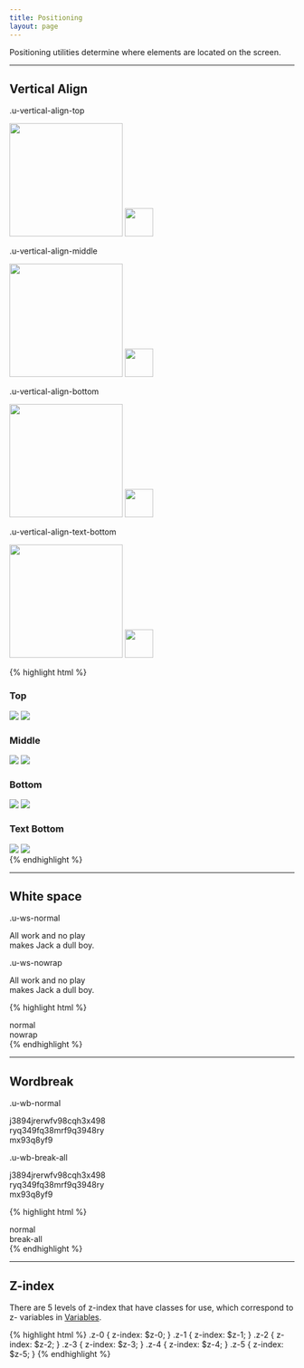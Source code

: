 ```yaml
---
title: Positioning
layout: page
---
```


<p class="t-4">Positioning utilities determine where elements are located on the screen.</p>

<hr />

## Vertical Align

<div class="u-clearfix bg-lighter-grey t-center p-3">
    <div class="m-bottom g-1_2__m">
        <p class="m-bottom t-2 t-red t-bold">.u-vertical-align-top</p>
        <img src="https://www.dreamhost.com/assets/images/robot.presents.right.svg" class="u-vertical-align-top" style="height: 200px;" />
        <img src="https://www.dreamhost.com/assets/images/logo.symbol.svg" class="u-vertical-align-top" style="height: 50px;" />
    </div>
    <div class="m-bottom g-1_2__m">
        <p class="m-bottom t-2 t-red t-bold">.u-vertical-align-middle</p>
        <img src="https://www.dreamhost.com/assets/images/robot.presents.right.svg" class="u-vertical-align-middle" style="height: 200px;" />
        <img src="https://www.dreamhost.com/assets/images/logo.symbol.svg" class="u-vertical-align-middle" style="height: 50px;" />
    </div>
</div>
<div class="u-clearfix bg-lighter-grey t-center p-3">
    <div class="m-bottom g-1_2__m">
        <p class="m-bottom t-2 t-red t-bold">.u-vertical-align-bottom</p>
        <img src="https://www.dreamhost.com/assets/images/robot.presents.right.svg" class="u-vertical-align-bottom" style="height: 200px;" />
        <img src="https://www.dreamhost.com/assets/images/logo.symbol.svg" class="u-vertical-align-bottom" style="height: 50px;" />
    </div>
    <div class="m-bottom g-1_2__m">
        <p class="m-bottom t-2 t-red t-bold">.u-vertical-align-text-bottom</p>
        <img src="https://www.dreamhost.com/assets/images/robot.presents.right.svg" class="u-vertical-align-text-bottom" style="height: 200px;" />
        <img src="https://www.dreamhost.com/assets/images/logo.symbol.svg" class="u-vertical-align-text-bottom" style="height: 50px;" />
    </div>
</div>

{% highlight html %}
<div>
    <h3>Top</h3>
    <img src="robot.svg" class="u-vertical-align-top" />
    <img src="moon.svg" class="u-vertical-align-top" />
</div>
<div>
    <h3>Middle</h3>
    <img src="robot.svg" class="u-vertical-align-middle" />
    <img src="moon.svg" class="u-vertical-align-middle" />
</div>
<div>
    <h3>Bottom</h3>
    <img src="robot.svg" class="u-vertical-align-bottom" />
    <img src="moon.svg" class="u-vertical-align-bottom" />
</div>
<div>
    <h3>Text Bottom</h3>
    <img src="robot.svg" class="u-vertical-align-text-bottom" />
    <img src="moon.svg" class="u-vertical-align-text-bottom" />
</div>
{% endhighlight %}

<hr />

## White space
<div class="u-clearfix">
    <div class="g-1_2__m">
        <p class="m-bottom-0 t-2 t-red t-bold">.u-ws-normal</p>
        <div class="border u-ws-normal m-bottom" style="width: 170px;">
            All work and no play makes Jack a dull boy.
        </div>
    </div>
    <div class="g-1_2__m">
        <p class="m-bottom-0 t-2 t-red t-bold">.u-ws-nowrap</p>
        <div class="border u-ws-nowrap m-bottom" style="width: 170px;">
            All work and no play makes Jack a dull boy.
        </div>
    </div>
</div>

{% highlight html %}
<div class="border u-ws-normal m-bottom">
    normal
</div>
<div class="border u-ws-nowrap m-bottom">
    nowrap
</div>
{% endhighlight %}

<hr />

## Wordbreak

<div class="u-clearfix">
    <div class="g-1_2__m">
        <p class="m-bottom-0 t-2 t-red t-bold">.u-wb-normal</p>
        <div class="border u-wb-normal m-bottom" style="width: 170px;">
            j3894jrerwfv98cqh3x498ryq349fq38mrf9q3948rymx93q8yf9
        </div>
    </div>
    <div class="g-1_2__m">
        <p class="m-bottom-0 t-2 t-red t-bold">.u-wb-break-all</p>
        <div class="border u-wb-break-all m-bottom" style="width: 170px;">
            j3894jrerwfv98cqh3x498ryq349fq38mrf9q3948rymx93q8yf9
        </div>
    </div>
</div>

{% highlight html %}
<div class="border u-wb-normal m-bottom">
    normal
</div>
<div class="border u-wb-break-all m-bottom">
    break-all
</div>
{% endhighlight %}

<hr />

## Z-index
There are 5 levels of z-index that have classes for use, which correspond to z- variables in <a href="{{site.baseurl}}/utilities/sass/variables/">Variables</a>.

{% highlight html %}
.z-0 { z-index: $z-0; }
.z-1 { z-index: $z-1; }
.z-2 { z-index: $z-2; }
.z-3 { z-index: $z-3; }
.z-4 { z-index: $z-4; }
.z-5 { z-index: $z-5; }
{% endhighlight %}
